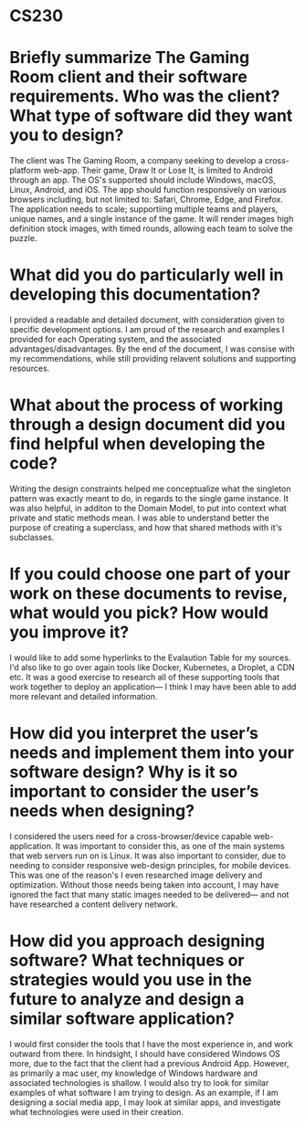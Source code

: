 # CS230
# Briefly summarize The Gaming Room client and their software requirements. Who was the client? What type of software did they want you to design?

The client was The Gaming Room, a company seeking to develop a cross-platform web-app. Their game, Draw It or Lose It, is limited to Android through an app. The OS's supported should include Windows, macOS, Linux, Android, and iOS. The app should function responsively on various browsers including, but not limited to: Safari, Chrome, Edge, and Firefox. The application needs to scale; supportiing multiple teams and players, unique names, and a single instance of the game. It will render images high definition stock images, with timed rounds, allowing each team to solve the puzzle.

# What did you do particularly well in developing this documentation?

I provided a readable and detailed document, with consideration given to specific development options. I am proud of the research and examples I provided for each Operating system, and the associated advantages/disadvantages. By the end of the document, I was consise with my recommendations, while still providing relavent solutions and supporting resources.


# What about the process of working through a design document did you find helpful when developing the code?

Writing the design constraints helped me conceptualize what the singleton pattern was exactly meant to do, in regards to the single game instance. It was also helpful, in additon to the Domain Model, to put into context what private and static methods mean. I was able to understand better the purpose of creating a superclass, and how that shared methods with it's subclasses.

# If you could choose one part of your work on these documents to revise, what would you pick? How would you improve it?

I would like to add some hyperlinks to the Evalaution Table for my sources. I'd also like to go over again tools like Docker, Kubernetes, a Droplet, a CDN etc. It was a good exercise to research all of these supporting tools that work together to deploy an application— I think I may have been able to add more relevant and detailed information.

# How did you interpret the user’s needs and implement them into your software design? Why is it so important to consider the user’s needs when designing?

I considered the users need for a cross-browser/device capable web-application. It was important to consider this, as one of the main systems that web servers run on is Linux. It was also important to consider, due to needing to consider responsive web-design principles, for mobile devices. This was one of the reason's I even researched image delivery and optimization. Without those needs being taken into account, I may have ignored the fact that many static images needed to be delivered— and not have researched a content delivery network. 

# How did you approach designing software? What techniques or strategies would you use in the future to analyze and design a similar software application?

I would first consider the tools that I have the most experience in, and work outward from there. In hindsight, I should have considered Windows OS more, due to the fact that the client had a previous Android App. However, as primarily a mac user, my knowledge of Windows hardware and associated technologies is shallow. I would also try to look for similar examples of what software I am trying to design. As an example, if I am designing a social media app, I may look at similar apps, and investigate what technologies were used in their creation. 
